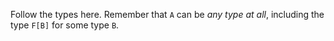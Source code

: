 Follow the types here. Remember that `A` can be _any type at all_, including the type `F[B]` for
some type `B`.
